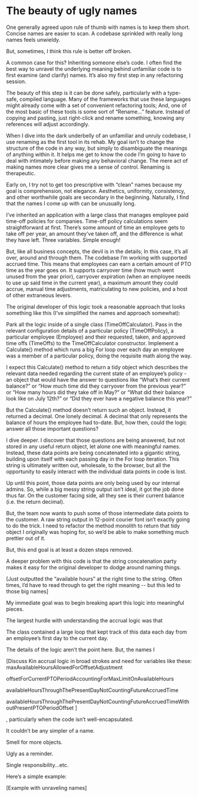 # The beauty of ugly names

One generally agreed upon rule of thumb with names is to keep them short. Concise names are easier to scan. A codebase sprinkled with really long names feels unwieldy. 

But, sometimes, I think this rule is better off broken.

A common case for this? Inheriting someone else’s code. I often find the best way to unravel the underlying meaning behind unfamiliar code is to first examine (and clarify) names. It’s also my first step in any refactoring session.

The beauty of this step is it can be done safely, particularly with a type-safe, compiled language. Many of the frameworks that use these languages might already come with a set of convenient refactoring tools; And, one of the most basic of these tools is some sort of “Rename...” feature. Instead of copying and pasting, just right-click and rename something, knowing any references will adjust accordingly.

When I dive into the dark underbelly of an unfamiliar and unruly codebase, I use renaming as the first tool in its rehab. My goal isn’t to change the structure of the code in any way, but simply to disambiguate the meanings of anything within it. It helps me get to know the code I’m going to have to deal with intimately before making any behavioral change. The mere act of making names more clear gives me a sense of control. Renaming is therapeutic.

Early on, I try not to get too prescriptive with “clean” names because my goal is comprehension, not elegance. Aesthetics, uniformity, consistency, and other worthwhile goals are secondary in the beginning. Naturally, I find that the names I come up with can be unusually long. 

I’ve inherited an application with a large class that manages employee paid time-off policies for companies. Time-off policy calculations seem straightforward at first. There’s some amount of time an employee gets to take off per year, an amount they’ve taken off, and the difference is what they have left. Three variables. Simple enough!

But, like all business concepts, the devil is in the details; In this case, it’s all over, around and through them. The codebase I’m working with supported accrued time. This means that employees can earn a certain amount of PTO time as the year goes on. It supports carryover time (how much went unused from the year prior), carryover expiration (when an employee needs to use up said time in the current year), a maximum amount they could accrue, manual time adjustments, matriculating to new policies, and a host of other extraneous levers.

The original developer of this logic took a reasonable approach that looks something like this (I’ve simplified the names and approach somewhat): 

Park all the logic inside of a single class (TimeOffCalculator). 
Pass in the relevant configuration details of a particular policy (TimeOffPolicy), a particular employee (Employee) and their requested, taken, and approved time offs (TimeOffs) to the TimeOffCalculator constructor.
Implement a Calculate() method which runs a big For loop over each day an employee was a member of a particular policy, doing the requisite math along the way.

I expect this Calculate() method to return a tidy object which describes the relevant data needed regarding the current state of an employee’s policy - an object that would have the answer to questions like “What’s their current balance?” or “How much time did they carryover from the previous year?” or “How many hours did they take off in May?” or “What did their balance look like on July 12th?” or “Did they ever have a negative balance this year?”

But the Calculate() method doesn’t  return such an object. Instead, it returned a decimal. One lonely decimal. A decimal that only represents the balance of hours the employee had to-date. But, how then, could the logic answer all those important questions?

I dive deeper. I discover that those questions are being answered, but not stored in any useful return object, let alone one with meaningful names. Instead, these data points are being concatenated into a gigantic string, building upon itself with each passing day in the For loop iteration. This string is ultimately written out, wholesale, to the browser, but all the opportunity to easily interact with the individual data points in code is lost.

Up until this point, those data points are only being used by our internal admins. So, while a big messy string output isn’t ideal, it got the job done thus far. On the customer facing side, all they see is their current balance (i.e. the return decimal). 

But, the team now wants to push some of those intermediate data points to the customer. A raw string output in 12-point courier font isn’t exactly going to do the trick. I need to refactor the method monolith to return that tidy object I originally was hoping for, so we’d be able to make something much prettier out of it.

But, this end goal is at least a dozen steps removed. 

A deeper problem with this code is that the string concatenation party makes it easy for the original developer to dodge around naming things. 

[Just outputted the “available hours” at the right time to the string. Often times, I’d have to read through to get the right meaning -- but this led to those big names]

My immediate goal was to begin breaking apart this logic into meaningful pieces. 






The largest hurdle with understanding the accrual logic was that 

The class contained a large loop that kept track of this data each day from an employee’s first day to the current day. 

The details of the logic aren’t the point here. But, the names I 

[Discuss Kin accrual logic in broad strokes and need for variables like these:
maxAvailableHoursAllowedForOffsetAdjustment

offsetForCurrentPTOPeriodAccountingForMaxLimitOnAvailableHours

availableHoursThroughThePresentDayNotCountingFutureAccruedTime

availableHoursThroughThePresentDayNotCountingFutureAccruedTimeWithoutPresentPTOPeriodOffset
]

, particularly when the code isn’t well-encapsulated. 


It couldn’t be any simpler of a name.

Smell for more objects.

Ugly as a reminder.

Single responsibility...etc.




Here’s a simple example:

[Example with unraveling names]


 





